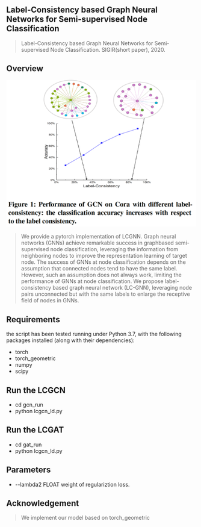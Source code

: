 ## Label-Consistency based Graph Neural Networks for Semi-supervised Node Classification
> Label-Consistency based Graph Neural Networks for Semi-supervised Node Classification. SIGIR(short paper), 2020. 

## Overview

<div align=center>
 <img src="performance.jpg" alt="Performance of GCN on Cora" align=center/>
</div>

> We provide a pytorch implementation of LCGNN. Graph neural networks (GNNs) achieve remarkable success in graphbased semi-supervised node classification, leveraging the information from neighboring nodes to improve the representation learning of target node. The success of GNNs at node classification depends on the assumption that connected nodes tend to have the same label. However, such an assumption does not always work, limiting the performance of GNNs at node classification. We propose label-consistency based graph neural network (LC-GNN), leveraging node pairs unconnected but with the same labels to enlarge the receptive field of nodes in GNNs. 

## Requirements
the script has been tested running under Python 3.7, with the following packages installed (along with their dependencies):
* torch
* torch_geometric
* numpy
* scipy

## Run the LCGCN
* cd gcn_run
* python lcgcn_ld.py

## Run the LCGAT
* cd gat_run
* python lcgcn_ld.py

## Parameters
* --lambda2                 FLOAT         weight of regulariztion loss.         

## Acknowledgement

> We implement our model based on torch_geometric
